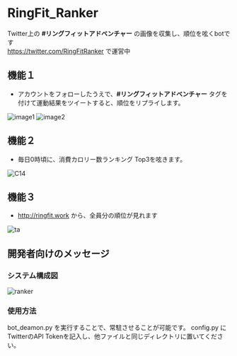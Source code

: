 # RingFit_Ranker
Twitter上の <b>#リングフィットアドベンチャー</b> の画像を収集し、順位を呟くbotです<br>
https://twitter.com/RingFitRanker で運営中

## 機能１
- アカウントをフォローしたうえで、<b>#リングフィットアドベンチャー</b> タグを付けて運動結果をツイートすると、順位をリプライします。

![image1](https://user-images.githubusercontent.com/40136659/82156108-2e819180-98b4-11ea-9bab-dbfe2e5b1b84.jpg)
![image2](https://user-images.githubusercontent.com/40136659/82156109-304b5500-98b4-11ea-852a-880a3031e7db.jpg)

## 機能２
- 毎日0時頃に、消費カロリー数ランキング Top3を呟きます。

![C14](https://user-images.githubusercontent.com/40136659/82156678-9dacb500-98b7-11ea-9423-aba5b48f124c.png)

## 機能３
- http://ringfit.work から、全員分の順位が見れます

![ta](https://user-images.githubusercontent.com/40136659/82156594-f62f8280-98b6-11ea-83dd-6f7272fa24e2.png)

## 開発者向けのメッセージ
### システム構成図
![ranker](https://user-images.githubusercontent.com/40136659/82590990-977d4800-9bd9-11ea-898a-369598a34226.png)

### 使用方法
bot_deamon.py を実行することで、常駐させることが可能です。
config.py にTwitterのAPI Tokenを記入し、他ファイルと同じディレクトリに置いてください。
